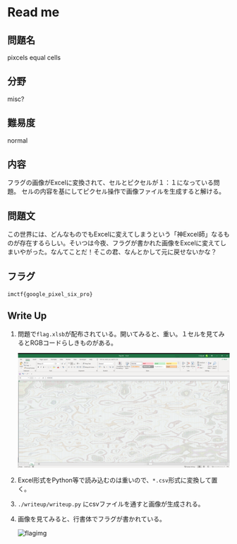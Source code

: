 # Read me

## 問題名

pixcels equal cells

## 分野

misc?

## 難易度

normal

## 内容

フラグの画像がExcelに変換されて、セルとピクセルが１：１になっている問題。
セルの内容を基にしてピクセル操作で画像ファイルを生成すると解ける。

## 問題文

この世界には、どんなものでもExcelに変えてしまうという「神Excel師」なるものが存在するらしい。そいつは今夜、フラグが書かれた画像をExcelに変えてしまいやがった。なんてことだ！そこの君、なんとかして元に戻せないかな？

## フラグ

`imctf{google_pixel_six_pro}`

## Write Up

1. 問題で`flag.xlsb`が配布されている。開いてみると、重い。１セルを見てみるとRGBコードらしきものがある。

    ![imgxl](./img/xl.png)

1. Excel形式をPython等で読み込むのは重いので、`*.csv`形式に変換して置く。
1. `./writeup/writeup.py` にcsvファイルを通すと画像が生成される。
1. 画像を見てみると、行書体でフラグが書かれている。

    ![flagimg](./img/flag.png)
